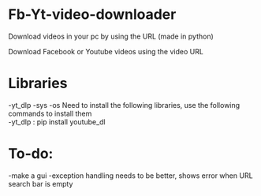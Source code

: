 # Fb-Yt-video-downloader
Download videos in your pc by using the URL (made in python)

Download Facebook or Youtube videos using the video URL

# Libraries
-yt_dlp
-sys
-os 
Need to install the following libraries, use the following commands to install them  
-yt_dlp : pip install youtube_dl

# To-do:
-make a gui
-exception handling needs to be better, shows error when URL search bar is empty
